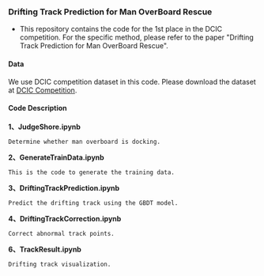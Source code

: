 
### Drifting Track Prediction for Man OverBoard Rescue

* This repository contains the code for the 1st place in the DCIC competition. For the specific method, please refer to the paper "Drifting Track Prediction for Man OverBoard Rescue".

#### Data
We use DCIC competition dataset in this code. Please download the dataset at [DCIC Competition](https://www.datafountain.cn/competitions/497/datasets).

#### Code Description
**1、JudgeShore.ipynb**  
    
    Determine whether man overboard is docking.

**2、GenerateTrainData.ipynb**  
    
    This is the code to generate the training data.

**3、DriftingTrackPrediction.ipynb**  
    
    Predict the drifting track using the GBDT model.

**4、DriftingTrackCorrection.ipynb**  
    
    Correct abnormal track points.

**6、TrackResult.ipynb**  
    
    Drifting track visualization.
